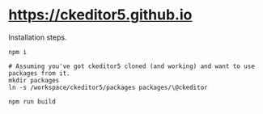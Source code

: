 # https://ckeditor5.github.io

Installation steps.

```
npm i

# Assuming you've got ckeditor5 cloned (and working) and want to use packages from it.
mkdir packages
ln -s /workspace/ckeditor5/packages packages/\@ckeditor

npm run build
```
